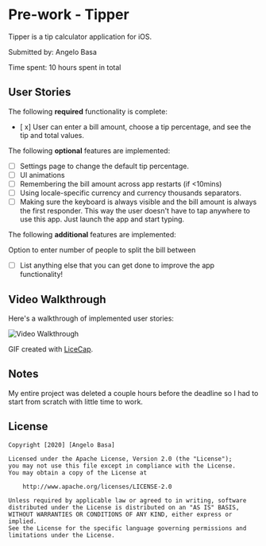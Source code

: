 # Pre-work - Tipper

Tipper is a tip calculator application for iOS.

Submitted by: Angelo Basa

Time spent: 10 hours spent in total

## User Stories

The following **required** functionality is complete:

* [ x] User can enter a bill amount, choose a tip percentage, and see the tip and total values.

The following **optional** features are implemented:
* [ ] Settings page to change the default tip percentage.
* [ ] UI animations
* [ ] Remembering the bill amount across app restarts (if <10mins)
* [ ] Using locale-specific currency and currency thousands separators.
* [ ] Making sure the keyboard is always visible and the bill amount is always the first responder. This way the user doesn't have to tap anywhere to use this app. Just launch the app and start typing.

The following **additional** features are implemented:

Option to enter number of people to split the bill between
- [ ] List anything else that you can get done to improve the app functionality!

## Video Walkthrough 

Here's a walkthrough of implemented user stories:

<img src='http://g.recordit.co/0xfSHCNoqK.gif' width='' alt='Video Walkthrough' />

GIF created with [LiceCap](http://www.cockos.com/licecap/).

## Notes
My entire project was deleted a couple hours before the deadline so I had to start from scratch with little time to work.

## License

    Copyright [2020] [Angelo Basa]

    Licensed under the Apache License, Version 2.0 (the "License");
    you may not use this file except in compliance with the License.
    You may obtain a copy of the License at

        http://www.apache.org/licenses/LICENSE-2.0

    Unless required by applicable law or agreed to in writing, software
    distributed under the License is distributed on an "AS IS" BASIS,
    WITHOUT WARRANTIES OR CONDITIONS OF ANY KIND, either express or implied.
    See the License for the specific language governing permissions and
    limitations under the License.
